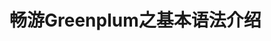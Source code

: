 畅游Greenplum之基本语法介绍
================================================================================
